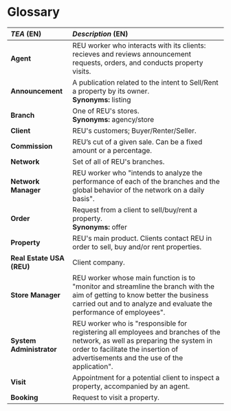 # Glossary


| **_TEA_** (EN)            | **_Description_** (EN)                                                                                                                                                                                             |                                       
|:--------------------------|:-------------------------------------------------------------------------------------------------------------------------------------------------------------------------------------------------------------------|
| **Agent**                 | REU worker who interacts with its clients: recieves and reviews announcement requests, orders, and conducts property visits.                                                                                       |
| **Announcement**          | A publication related to the intent to Sell/Rent a property by its owner.<br/>**Synonyms:** listing                                                                                                                |
| **Branch**                | One of REU's stores.<br/>**Synonyms:** agency/store                                                                                                                                                                |
| **Client**                | REU's customers; Buyer/Renter/Seller.                                                                                                                                                                              |
| **Commission**            | REU’s cut of a given sale. Can be a fixed amount or a percentage.                                                                                                                                                  |
| **Network**               | Set of all of REU's branches.                                                                                                                                                                                      |
| **Network Manager**       | REU worker who "intends to analyze the performance of each of the branches and the global behavior of the network on a daily basis".                                                                               |
| **Order**                 | Request from a client to sell/buy/rent a property.<br/>**Synonyms:** offer                                                                                                                                         |
| **Property**              | REU's main product. Clients contact REU in order to sell, buy and/or rent properties.                                                                                                                              |
| **Real Estate USA (REU)** | Client company.                                                                                                                                                                                                    |
| **Store Manager**         | REU worker whose main function is to "monitor and streamline the branch with the aim of getting to know better the business carried out and to analyze and evaluate the performance of employees".                 |
| **System Administrator**  | REU worker who is "responsible for  registering all employees and branches of the network, as well as preparing the system in order to facilitate the insertion of advertisements and the use of the application". |
| **Visit**                 | Appointment for a potential client to inspect a property, accompanied by an agent.                                                                                                                                 |
| **Booking**               | Request to visit a property.                                                                                                                                                                                       |


